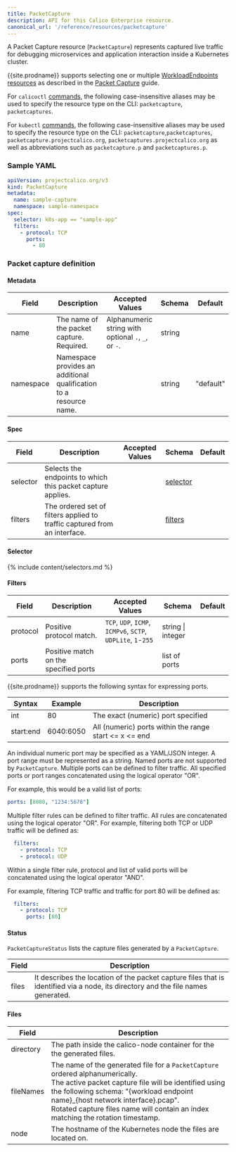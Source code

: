 ```yaml
---
title: PacketCapture
description: API for this Calico Enterprise resource. 
canonical_url: '/reference/resources/packetcapture'
---
```


A Packet Capture resource (`PacketCapture`) represents captured live traffic for debugging microservices and application
interaction inside a Kubernetes cluster.

{{site.prodname}} supports selecting one or multiple [WorkloadEndpoints resources]({{site.baseurl}}/reference/resources/workloadendpoint)
as described in the [Packet Capture] guide.

For `calicoctl` [commands]({{site.baseurl}}/reference/calicoctl/), the following case-insensitive aliases
may be used to specify the resource type on the CLI:
`packetcapture`, `packetcaptures`.

For `kubectl` [commands](https://kubernetes.io/docs/reference/kubectl/overview/), the following case-insensitive aliases may be used to specify the resource type on the CLI: 
`packetcapture`,`packetcaptures`, `packetcapture.projectcalico.org`, `packetcaptures.projectcalico.org` as well as
abbreviations such as `packetcapture.p` and `packetcaptures.p`.

### Sample YAML

```yaml
apiVersion: projectcalico.org/v3
kind: PacketCapture
metadata:
  name: sample-capture
  namespace: sample-namespace
spec:
  selector: k8s-app == "sample-app"
  filters:
    - protocol: TCP
      ports:
        - 80
```

### Packet capture definition

#### Metadata

| Field     | Description                                                        | Accepted Values                                     | Schema | Default   |
|-----------|--------------------------------------------------------------------|-----------------------------------------------------|--------|-----------|
| name      | The name of the packet capture. Required.                          | Alphanumeric string with optional `.`, `_`, or `-`. | string |           |
| namespace | Namespace provides an additional qualification to a resource name. |                                                     | string | "default" |


#### Spec

| Field    | Description                                                                                         | Accepted Values | Schema                | Default |
|----------|-----------------------------------------------------------------------------------------------------|-----------------|-----------------------|---------|
| selector | Selects the endpoints to which this packet capture applies.                                         |                 | [selector](#selector) |         |
| filters  | The ordered set of filters applied to traffic captured from an interface.                           |                 | [filters](#filters)   |         |


#### Selector

{% include content/selectors.md %}

#### Filters

| Field    | Description                              | Accepted Values                                             | Schema              | Default |
|----------|------------------------------------------|-------------------------------------------------------------|---------------------|---------|
| protocol | Positive protocol match.                 | `TCP`, `UDP`, `ICMP`, `ICMPv6`, `SCTP`, `UDPLite`, `1`-`255`| string \| integer   |         |
| ports    | Positive match on the specified ports    |                                                             | list of ports       |         |

{{site.prodname}} supports the following syntax for expressing ports.

| Syntax     | Example    | Description |
|------------|------------|-------------|
| int        | 80         | The exact (numeric) port specified
| start:end  | 6040:6050  | All (numeric) ports within the range start <= x <= end

An individual numeric port may be specified as a YAML/JSON integer. A port range must be represented as a string. Named ports are not supported by `PacketCapture`.
Multiple ports can be defined to filter traffic. All specified ports or port ranges concatenated using the logical operator "OR".

For example, this would be a valid list of ports:
```yaml
ports: [8080, "1234:5678"]
```

Multiple filter rules can be defined to filter traffic. All rules are concatenated using the logical operator "OR".
For example, filtering both TCP or UDP traffic will be defined as:

```yaml
  filters:
    - protocol: TCP
    - protocol: UDP
```

Within a single filter rule, protocol and list of valid ports will be concatenated using the logical operator "AND".

For example, filtering TCP traffic and traffic for port 80 will be defined as:

```yaml
  filters:
    - protocol: TCP
      ports: [80]
```

#### Status

`PacketCaptureStatus` lists the capture files generated by a `PacketCapture`.

| Field | Description |
|-------|---|
| files | It describes the location of the packet capture files that is identified via a node, its directory and the file names generated. |

#### Files

| Field     | Description |
|-----------|---|
| directory | The path inside the calico-node container for the the generated files. |
| fileNames | The name of the generated file for a `PacketCapture` ordered alphanumerically. </br> The active packet capture file will be identified using the following schema: "{workload endpoint name}_{host network interface}.pcap". </br> Rotated capture files name will contain an index matching the rotation timestamp. |
| node      | The hostname of the Kubernetes node the files are located on. |

[Packet Capture]: /visibility/packetcapture

